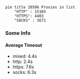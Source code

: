 
```mermaid
pie title 20596 Proxies in list
    "HTTP" : 15165
    "HTTPS": 4403
    "SOCKS" : 3671
```

### Some Info
#### Average Timeout

- mixed: 4.4s
- http: 2.4s
- https: 7.6s
- socks: 6.3s